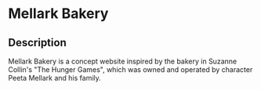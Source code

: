 # Mellark Bakery
## Description
Mellark Bakery is a concept website inspired by the bakery in Suzanne Collin's "The Hunger Games", which was owned and operated by character Peeta Mellark and his family.
